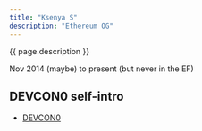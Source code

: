 ```yaml
---
title: "Ksenya S"
description: "Ethereum OG"
---
```


{{ page.description }}

Nov 2014 (maybe) to present (but never in the EF)

## DEVCON0 self-intro
- [DEVCON0](https://youtu.be/_BvvUlKDqp0?t=33m)
